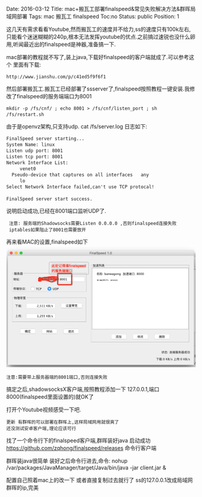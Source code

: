 Date: 2016-03-12
Title: mac+搬瓦工部署finalspeed&常见失败解决方法&群晖局域网部署
Tags:  mac 搬瓦工 finalspeed 
Toc:no
Status: public
Position: 1

这几天有需求看看Youtube,然而搬瓦工的速度并不给力,ss的速度只有100k左右,只能看个迷迷糊糊的240p,根本无法发挥youtube的优点.之前搞过速锐也没什么卵用,听闻最近出的finalspeed是神器,准备搞一下.

mac部署的教程就不写了,装上java,下载好finalspeed的客户端就成了.可以参考这个 里面有下载:
```
http://www.jianshu.com/p/c41ed5f9f6f1
```

然后部署搬瓦工.搬瓦工已经部署了ssserver了,finalspeed按照教程一键安装.我修改了finalspeed的服务端端口为8001
```
mkdir -p /fs/cnf/ ; echo 8001 > /fs/cnf/listen_port ; sh /fs/restart.sh 
```

由于是openvz架构,只支持udp.  cat /fs/server.log 日志如下:
```
FinalSpeed server starting...
System Name: linux
Listen udp port: 8001
Listen tcp port: 8001
Network Interface List:
     venet0
  Pseudo-device that captures on all interfaces   any
     lo
Select Network Interface failed,can't use TCP protocal!

FinalSpeed server start success.
```
说明启动成功,已经在8001端口监听UDP了.

```
 注意: 服务端的Shadowsocks需要Listen 0.0.0.0 ,否则finalspeed连接失败 
 iptables如果阻止了8001也需要放开
```

再来看MAC的设置,finalspeed如下
![](images/finalspeedmac.png)
```
注意:需要带上服务器端的8001端口,否则连接失败
```
搞定之后,shadowsocksX客户端,按照教程添加一下 127.0.0.1,端口8000(finalspeed里面设置的)就OK了

打开个Youtube视频感受一下吧.

```
更新 有群晖的可以部署在群晖上,这样局域网用就很爽了 
还没测试安卓客户端,理论应该可行
```

找了一个命令行下的finalspeed客户端,群晖装好java 启动成功
https://github.com/zqhong/finalspeed/releases 命令行客户端 

群晖装java很简单  装好之后命令行进去,命令:
nohup /var/packages/JavaManager/target/Java/bin/java -jar client.jar &

配置自己照着mac上的改一下 或者直接复制过去就行了
ss的127.0.0.1改成局域网群晖的ip,完美
